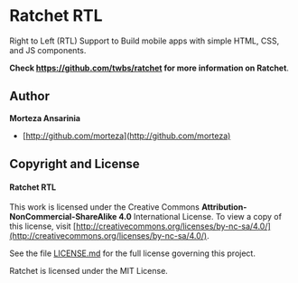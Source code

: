 # Ratchet RTL


Right to Left (RTL) Support to Build mobile apps with simple HTML, CSS, and JS components.

**Check https://github.com/twbs/ratchet for more information on Ratchet**.


## Author

**Morteza Ansarinia**

+ [http://github.com/morteza](http://github.com/morteza)


## Copyright and License


#### Ratchet RTL
This work is licensed under the Creative Commons **Attribution-NonCommercial-ShareAlike 4.0** International License. To view a copy of this license, visit [http://creativecommons.org/licenses/by-nc-sa/4.0/](http://creativecommons.org/licenses/by-nc-sa/4.0/).

See the file [LICENSE.md](LICENSE.md) for the full license governing this project.

Ratchet is licensed under the MIT License.

